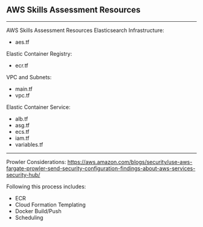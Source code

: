 ## AWS Skills Assessment Resources
---
AWS Skills Assessment Resources
Elasticsearch Infrastructure:
 - aes.tf

Elastic Container Registry: 
 - ecr.tf

VPC and Subnets:

 - main.tf
 - vpc.tf

Elastic Container Service:
 - alb.tf
 - asg.tf
 - ecs.tf
 - iam.tf
 - variables.tf

---
Prowler Considerations:
https://aws.amazon.com/blogs/security/use-aws-fargate-prowler-send-security-configuration-findings-about-aws-services-security-hub/

Following this process includes:
- ECR 
- Cloud Formation Templating
- Docker Build/Push
- Scheduling

